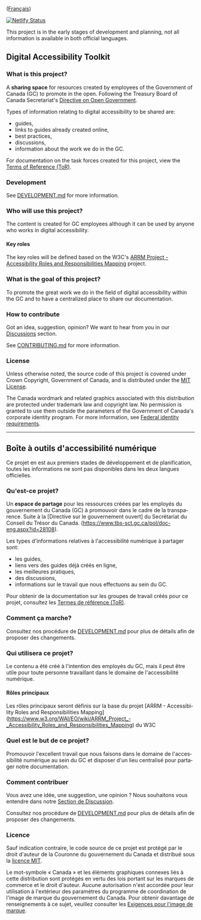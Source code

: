 <div lang="fr">

([Français](#boîte-à-outils-d'accessibilité-numérique))

</div>

[![Netlify Status](https://api.netlify.com/api/v1/badges/ae5a2ff0-ba39-4d39-832c-ab00f2385999/deploy-status)](https://app.netlify.com/sites/a11ycanada/deploys)

This project is in the early stages of development and planning, not all information is available in both official languages.

## Digital Accessibility Toolkit

### What is this project?

A **sharing space** for resources created by employees of the Government of Canada (GC) to promote in the open. Following the Treasury Board of Canada Secretariat's [Directive on Open Government](https://www.tbs-sct.gc.ca/pol/doc-eng.aspx?id=28108).

Types of information relating to digital accessibility to be shared are:

- guides,
- links to guides already created online,
- best practices,
- discussions,
- information about the work we do in the GC.

For documentation on the task forces created for this project, view the [Terms of Reference (ToR)](.github/TERMS_OF_REFERENCE.md).

### Development

See [DEVELOPMENT.md](.github/DEVELOPMENT.md) for more information.

### Who will use this project?

The content is created for GC employees although it can be used by anyone who works in digital accessibility.

#### Key roles

The key roles will be defined based on the W3C's [ARRM Project - Accessibility Roles and Responsibilities Mapping](https://www.w3.org/WAI/EO/wiki/ARRM_Project_-_Accessibility_Roles_and_Responsibilities_Mapping) project.

### What is the goal of this project?

To promote the great work we do in the field of digital accessibility within the GC and to have a centralized place to share our documentation.

### How to contribute

Got an idea, suggestion, opinion? We want to hear from you in our [Discussions](https://github.com/gc-da11yn/gc-da11yn.github.io/discussions) section.

See [CONTRIBUTING.md](.github/CONTRIBUTING.md) for more information.

### License

Unless otherwise noted, the source code of this project is covered under Crown Copyright, Government of Canada, and is distributed under the [MIT License](LICENSE).

The Canada wordmark and related graphics associated with this distribution are protected under trademark law and copyright law. No permission is granted to use them outside the parameters of the Government of Canada's corporate identity program. For more information, see [Federal identity requirements](https://www.canada.ca/en/treasury-board-secretariat/topics/government-communications/federal-identity-requirements.html).

---

<div lang="fr">

## Boîte à outils d'accessibilité numérique

Ce projet en est aux premiers stades de développement et de planification, toutes les informations ne sont pas disponibles dans les deux langues officielles.

### Qu'est-ce projet?

Un **espace de partage** pour les ressources créées par les employés du gouvernement du Canada (GC) à promouvoir dans le cadre de la transparence. Suite à la [Directive sur le gouvernement ouvert] du Secrétariat du Conseil du Trésor du Canada. (https://www.tbs-sct.gc.ca/pol/doc-eng.aspx?id=28108).

Les types d'informations relatives à l'accessibilité numérique à partager sont:

- les guides,
- liens vers des guides déjà créés en ligne,
- les meilleures pratiques,
- des discussions,
- informations sur le travail que nous effectuons au sein du GC.

Pour obtenir de la documentation sur les groupes de travail créés pour ce projet, consultez les [Termes de référence (ToR)](.github/TERMS_OF_REFERENCE.md).

### Comment ça marche?

Consultez nos procédure de [DEVELOPMENT.md](.github/DEVELOPMENT.md#développement) pour plus de détails afin de proposer des changements.

### Qui utilisera ce projet?

Le contenu a été créé à l'intention des employés du GC, mais il peut être utile pour toute personne travaillant dans le domaine de l'accessibilité numérique.

#### Rôles principaux

Les rôles principaux seront définis sur la base du projet [ARRM - Accessibility Roles and Responsibilities Mapping] (https://www.w3.org/WAI/EO/wiki/ARRM_Project_-_Accessibility_Roles_and_Responsibilities_Mapping) du W3C

### Quel est le but de ce projet?

Promouvoir l'excellent travail que nous faisons dans le domaine de l'accessibilité numérique au sein du GC et disposer d'un lieu centralisé pour partager notre documentation.

### Comment contribuer

Vous avez une idée, une suggestion, une opinion ? Nous souhaitons vous entendre dans notre [Section de Discussion](https://github.com/gc-da11yn/gc-da11yn.github.io/discussions).

Consultez nos procédure de [DEVELOPMENT.md](.github/DEVELOPMENT.md#développement) pour plus de détails afin de proposer des changements.

### Licence

Sauf indication contraire, le code source de ce projet est protégé par le droit d'auteur de la Couronne du gouvernement du Canada et distribué sous la [licence MIT](LICENSE).

Le mot-symbole « Canada » et les éléments graphiques connexes liés à cette distribution sont protégés en vertu des lois portant sur les marques de commerce et le droit d'auteur. Aucune autorisation n'est accordée pour leur utilisation à l'extérieur des paramètres du programme de coordination de l'image de marque du gouvernement du Canada. Pour obtenir davantage de renseignements à ce sujet, veuillez consulter les [Exigences pour l'image de marque](https://www.canada.ca/fr/secretariat-conseil-tresor/sujets/communications-gouvernementales/exigences-image-marque.html).

</div>
